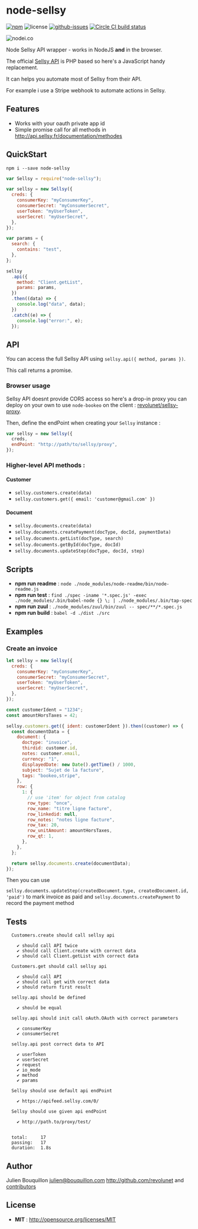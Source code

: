 # node-sellsy

[![npm](https://img.shields.io/npm/v/node-sellsy.svg)](https://www.npmjs.com/package/node-sellsy) ![license](https://img.shields.io/npm/l/node-sellsy.svg) [![github-issues](https://img.shields.io/github/issues/revolunet/node-sellsy.svg)](https://github.com/revolunet/node-sellsy/issues) [![Circle CI build status](https://circleci.com/gh/revolunet/node-sellsy.svg?style=svg)](https://circleci.com/gh/revolunet/node-sellsy)

![nodei.co](https://nodei.co/npm/node-sellsy.png?downloads=true&downloadRank=true&stars=true)

Node Sellsy API wrapper - works in NodeJS **and** in the browser.

The official [Sellsy API](http://api.sellsy.fr/index) is PHP based so here's a JavaScript handy replacement.

It can helps you automate most of Sellsy from their API.

For example i use a Stripe webhook to automate actions in Sellsy.

## Features

- Works with your oauth private app id
- Simple promise call for all methods in http://api.sellsy.fr/documentation/methodes

## QuickStart

`npm i --save node-sellsy`

```js
var Sellsy = require("node-sellsy");

var sellsy = new Sellsy({
  creds: {
    consumerKey: "myConsumerKey",
    consumerSecret: "myConsumerSecret",
    userToken: "myUserToken",
    userSecret: "myUserSecret",
  },
});

var params = {
  search: {
    contains: "test",
  },
};

sellsy
  .api({
    method: "Client.getList",
    params: params,
  })
  .then((data) => {
    console.log("data", data);
  })
  .catch((e) => {
    console.log("error:", e);
  });
```

## API

You can access the full Sellsy API using `sellsy.api({ method, params })`.

This call returns a promise.

### Browser usage

Sellsy API doesnt provide CORS access so here's a drop-in proxy you can deploy on your own to use `node-bookeo` on the client : [revolunet/sellsy-proxy](http://github.com/revolunet/sellsy-proxy).

Then, define the endPoint when creating your `Sellsy` instance :

```js
var sellsy = new Sellsy({
  creds,
  endPoint: "http://path/to/sellsy/proxy",
});
```

### Higher-level API methods :

#### Customer

- `sellsy.customers.create(data)`
- `sellsy.customers.get({ email: 'customer@gmail.com' })`

#### Document

- `sellsy.documents.create(data)`
- `sellsy.documents.createPayment(docType, docId, paymentData)`
- `sellsy.documents.getList(docType, search)`
- `sellsy.documents.getById(docType, docId)`
- `sellsy.documents.updateStep(docType, docId, step)`

## Scripts

- **npm run readme** : `node ./node_modules/node-readme/bin/node-readme.js`
- **npm run test** : `find ./spec -iname '*.spec.js' -exec ./node_modules/.bin/babel-node {} \; | ./node_modules/.bin/tap-spec`
- **npm run zuul** : `./node_modules/zuul/bin/zuul -- spec/**/*.spec.js`
- **npm run build** : `babel -d ./dist ./src`

## Examples

### Create an invoice

```js
let sellsy = new Sellsy({
  creds: {
    consumerKey: "myConsumerKey",
    consumerSecret: "myConsumerSecret",
    userToken: "myUserToken",
    userSecret: "myUserSecret",
  },
});

const customerIdent = "1234";
const amountHorsTaxes = 42;

sellsy.customers.get({ ident: customerIdent }).then((customer) => {
  const documentData = {
    document: {
      doctype: "invoice",
      thirdid: customer.id,
      notes: customer.email,
      currency: "1",
      displayedDate: new Date().getTime() / 1000,
      subject: "Sujet de la facture",
      tags: "bookeo,stripe",
    },
    row: {
      1: {
        // use 'item' for object from catalog
        row_type: "once",
        row_name: "titre ligne facture",
        row_linkedid: null,
        row_notes: "notes ligne facture",
        row_tax: 20,
        row_unitAmount: amountHorsTaxes,
        row_qt: 1,
      },
    },
  };

  return sellsy.documents.create(documentData);
});
```

Then you can use

`sellsy.documents.updateStep(createdDocument.type, createdDocument.id, 'paid')` to mark invoice as paid and `sellsy.documents.createPayment` to record the payment method

## Tests

```
  Customers.create should call sellsy api

    ✔ should call API twice
    ✔ should call Client.create with correct data
    ✔ should call Client.getList with correct data

  Customers.get should call sellsy api

    ✔ should call API
    ✔ should call get with correct data
    ✔ should return first result

  sellsy.api should be defined

    ✔ should be equal

  sellsy.api should init call oAuth.OAuth with correct parameters

    ✔ consumerKey
    ✔ consumerSecret

  sellsy.api post correct data to API

    ✔ userToken
    ✔ userSecret
    ✔ request
    ✔ io_mode
    ✔ method
    ✔ params

  Sellsy should use default api endPoint

    ✔ https://apifeed.sellsy.com/0/

  Sellsy should use given api endPoint

    ✔ http://path.to/proxy/test/


  total:     17
  passing:   17
  duration:  1.8s
```

## Author

Julien Bouquillon <julien@bouquillon.com> http://github.com/revolunet and [contributors](https://github.com/revolunet/node-sellsy/graphs/contributors)

## License

- **MIT** : http://opensource.org/licenses/MIT
